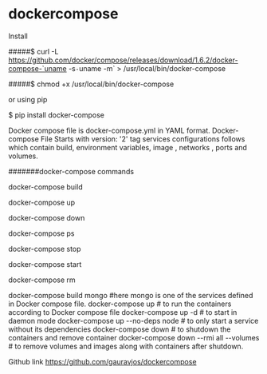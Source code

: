 # dockercompose
Install
 
#####$ curl -L https://github.com/docker/compose/releases/download/1.6.2/docker-compose-`uname -s`-`uname -m` > /usr/local/bin/docker-compose

#####$ chmod +x /usr/local/bin/docker-compose

or using pip

$ pip install docker-compose

Docker compose file is docker-compose.yml in YAML format.
Docker-compose File Starts with version: '2' tag
services configurations follows which contain  build, environment variables, image , networks , ports and volumes.

#######docker-compose commands

docker-compose build

docker-compose up

docker-compose down

docker-compose ps

docker-compose stop

docker-compose start

docker-compose rm

docker-compose build mongo #here mongo is one of the services defined in Docker compose file.
docker-compose up  # to run the containers according to Docker compose file
docker-compose up -d # to start in daemon mode
docker-compose up --no-deps node   # to only  start a service without its dependencies
docker-compose down  # to shutdown the containers and remove container
docker-compose down --rmi all --volumes # to remove volumes and images along with containers after shutdown.

Github link 
https://github.com/gauravjos/dockercompose


